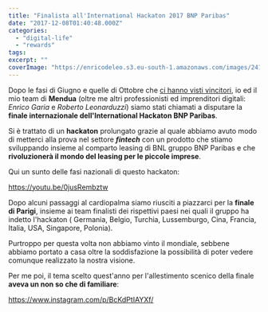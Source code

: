 ```yaml
---
title: "Finalista all'International Hackaton 2017 BNP Paribas"
date: "2017-12-08T01:40:48.000Z"
categories:
  - "digital-life"
  - "rewards"
tags:
excerpt: ""
coverImage: "https://enricodeleo.s3.eu-south-1.amazonaws.com/images/24177364_144922952820613_4874779265255604224_n-e1519783771843.jpg"
---
```


Dopo le fasi di Giugno e quelle di Ottobre che [ci hanno visti vincitori](https://international-hackathon.bnpparibas/cities/rome/), io ed il mio team di **Mendua** (oltre me altri professionisti ed imprenditori digitali: _Enrico Garia_ e _Roberto Leonarduzzi_) siamo stati chiamati a disputare la **finale internazionale dell'International Hackaton BNP Paribas**.

Si è trattato di un **hackaton** prolungato grazie al quale abbiamo avuto modo di metterci alla prova nel settore **_fintech_** con un prodotto che stiamo sviluppando insieme al comparto leasing di BNL gruppo BNP Paribas e che **rivoluzionerà il mondo del leasing per le piccole imprese**.

Qui un sunto delle fasi nazionali di questo hackaton:

https://youtu.be/0jusRembztw

Dopo alcuni passaggi al cardiopalma siamo riusciti a piazzarci per la **finale di Parigi**, insieme ai team finalisti dei rispettivi paesi nei quali il gruppo ha indetto l'hackaton ( Germania, Belgio, Turchia, Lussemburgo, Cina, Francia, Italia, USA, Singapore, Polonia).

Purtroppo per questa volta non abbiamo vinto il mondiale, sebbene abbiamo portato a casa oltre la soddisfazione la possibilità di poter vedere comunque realizzato la nostra visione.

Per me poi, il tema scelto quest'anno per l'allestimento scenico della finale **aveva un non so che di familiare**:

https://www.instagram.com/p/BcKdPtIAYXf/
